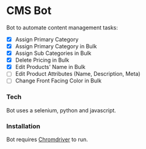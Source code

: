 # CMS Bot
Bot to automate content management tasks:

  - [x] Assign Primary Category
  - [x] Assign Primary Category in Bulk
  - [x] Assign Sub Categories in Bulk
  - [x] Delete Pricing in Bulk
  - [x] Edit Products' Name in Bulk
  - [ ] Edit Product Attributes (Name, Description, Meta)
  - [ ] Change Front Facing Color in Bulk
  
### Tech
Bot uses a selenium, python and javascript.

### Installation

Bot requires [Chromdriver](https://chromedriver.chromium.org/downloads) to run.
